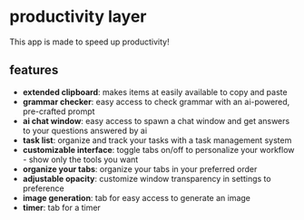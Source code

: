 # productivity layer

This app is made to speed up productivity! 

## features
- **extended clipboard**: makes items at easily available to copy and paste
- **grammar checker**: easy access to check grammar with an ai-powered, pre-crafted prompt
- **ai chat window**: easy access to spawn a chat window and get answers to your questions answered by ai 
- **task list**: organize and track your tasks with a task management system
- **customizable interface**: toggle tabs on/off to personalize your workflow - show only the tools you want
- **organize your tabs**: organize your tabs in your preferred order 
- **adjustable opacity**: customize window transparency in settings to preference
- **image generation**: tab for easy access to generate an image
- **timer**: tab for a timer
